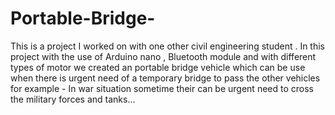 # Portable-Bridge-
This is a project I worked on with one other civil engineering  student . In this project with the use  of Arduino nano , Bluetooth module and with different types of motor we created an portable bridge vehicle which can be use when there is urgent need of a temporary bridge to pass the other vehicles for example - In war situation sometime their can be urgent need to cross the military forces and tanks...
